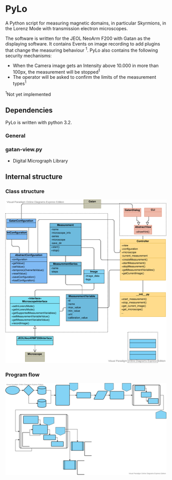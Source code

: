 # PyLo

A Python script for measuring magnetic domains, in particular Skyrmions, in the Lorenz 
Mode with transmission electron microscopes. 

The software is written for the JEOL NeoArm F200 with Gatan as the displaying software. It 
contains Events on image recording to add plugins that change the measuring behaviour
<sup>1</sup>. PyLo also contains the following security mechanisms:

- When the Camera image gets an Intensity above 10.000 in more than 100px, the measurement
  will be stopped<sup>1</sup>
- The operator will be asked to confirm the limits of the measurement types<sup>1</sup>

<sup>1</sup>Not yet implemented

## Dependencies

PyLo is written with python 3.2.

### General

### gatan-view.py
- Digital Micrograph Library

## Internal structure

### Class structure 

<img src="docs/pylo-Page-1.svg" />

### Program flow

<img src="docs/pylo-Page-2.svg" />
